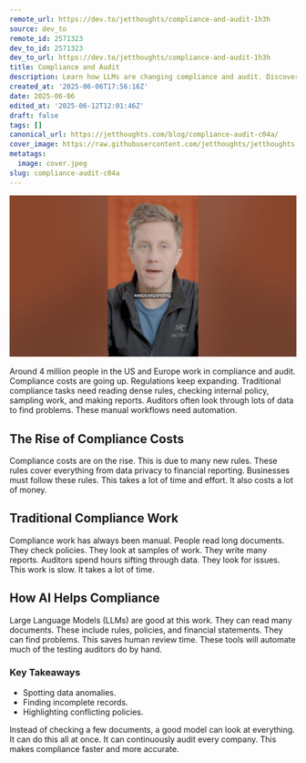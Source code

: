 ```yaml
---
remote_url: https://dev.to/jetthoughts/compliance-and-audit-1h3h
source: dev_to
remote_id: 2571323
dev_to_id: 2571323
dev_to_url: https://dev.to/jetthoughts/compliance-and-audit-1h3h
title: Compliance and Audit
description: Learn how LLMs are changing compliance and audit. Discover how AI can automate tasks like spotting data anomalies and finding incomplete records, making compliance faster and more accurate.
created_at: '2025-06-06T17:56:16Z'
date: 2025-06-06
edited_at: '2025-06-12T12:01:46Z'
draft: false
tags: []
canonical_url: https://jetthoughts.com/blog/compliance-audit-c04a/
cover_image: https://raw.githubusercontent.com/jetthoughts/jetthoughts.github.io/master/content/blog/compliance-audit-c04a/cover.jpeg
metatags:
  image: cover.jpeg
slug: compliance-audit-c04a
---
```

[![Compliance and Audit](file_0.jpg)](https://www.youtube.com/watch?v=Vi4c51aq-SQ)

Around 4 million people in the US and Europe work in compliance and audit. Compliance costs are going up. Regulations keep expanding. Traditional compliance tasks need reading dense rules, checking internal policy, sampling work, and making reports. Auditors often look through lots of data to find problems. These manual workflows need automation.

## The Rise of Compliance Costs

Compliance costs are on the rise. This is due to many new rules. These rules cover everything from data privacy to financial reporting. Businesses must follow these rules. This takes a lot of time and effort. It also costs a lot of money.

## Traditional Compliance Work

Compliance work has always been manual. People read long documents. They check policies. They look at samples of work. They write many reports. Auditors spend hours sifting through data. They look for issues. This work is slow. It takes a lot of time.

## How AI Helps Compliance

Large Language Models (LLMs) are good at this work. They can read many documents. These include rules, policies, and financial statements. They can find problems. This saves human review time. These tools will automate much of the testing auditors do by hand.

### Key Takeaways

*   Spotting data anomalies.
*   Finding incomplete records.
*   Highlighting conflicting policies.

Instead of checking a few documents, a good model can look at everything. It can do this all at once. It can continuously audit every company. This makes compliance faster and more accurate.
